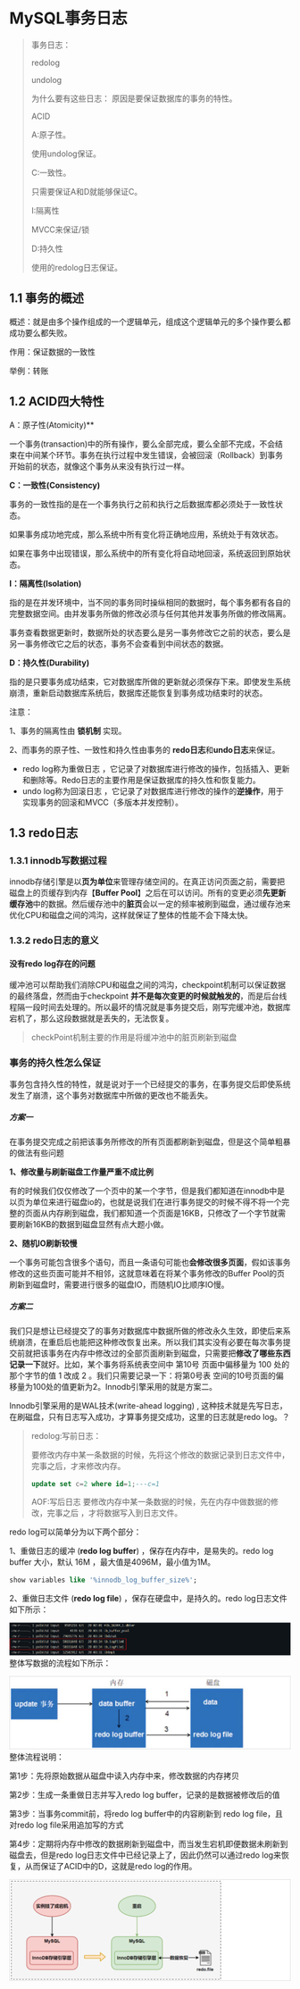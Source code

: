 # **MySQL事务日志**

>事务日志：
>
>redolog
> 
>undolog
> 
>为什么要有这些日志： 原因是要保证数据库的事务的特性。
> 
> ACID
> 
>A:原子性。
> 
>使用undolog保证。
>
>C:一致性。
> 
>只需要保证A和D就能够保证C。
> 
>I:隔离性
> 
>MVCC来保证/锁
> 
>D:持久性
> 
>使用的redolog日志保证。

## 1.1 **事务的概述**

概述：就是由多个操作组成的一个逻辑单元，组成这个逻辑单元的多个操作要么都成功要么都失败。

作用：保证数据的一致性

举例：转账

## 1.2 **ACID四大特性**
A：原子性(Atomicity)**

一个事务(transaction)中的所有操作，要么全部完成，要么全部不完成，不会结束在中间某个环节。事务在执行过程中发生错误，会被回滚（Rollback）到事务开始前的状态，就像这个事务从来没有执行过一样。

**C：一致性(Consistency)**

事务的一致性指的是在一个事务执行之前和执行之后数据库都必须处于一致性状态。

如果事务成功地完成，那么系统中所有变化将正确地应用，系统处于有效状态。

如果在事务中出现错误，那么系统中的所有变化将自动地回滚，系统返回到原始状态。

**I：隔离性(Isolation)**

指的是在并发环境中，当不同的事务同时操纵相同的数据时，每个事务都有各自的完整数据空间。由并发事务所做的修改必须与任何其他并发事务所做的修改隔离。

事务查看数据更新时，数据所处的状态要么是另一事务修改它之前的状态，要么是另一事务修改它之后的状态，事务不会查看到中间状态的数据。

**D：持久性(Durability)**

指的是只要事务成功结束，它对数据库所做的更新就必须保存下来。即使发生系统崩溃，重新启动数据库系统后，数据库还能恢复到事务成功结束时的状态。

注意：

1、事务的隔离性由 **锁机制** 实现。

2、而事务的原子性、一致性和持久性由事务的 **redo日志**和**undo日志**来保证。

- redo log称为重做日志 ，它记录了对数据库进行修改的操作，包括插入、更新和删除等。Redo日志的主要作用是保证数据库的持久性和恢复能力。
- undo log称为回滚日志 ，它记录了对数据库进行修改的操作的**逆操作**，用于实现事务的回滚和MVCC（多版本并发控制）。

## 1.3 **redo日志**
### 1.3.1 **innodb写数据过程**
innodb存储引擎是以**页为单位**来管理存储空间的。在真正访问页面之前，需要把磁盘上的页缓存到内存【**Buffer Pool**】之后在可以访问。所有的变更必须**先更新缓存池**中的数据。然后缓存池中的**脏页**会以一定的频率被刷到磁盘，通过缓存池来优化CPU和磁盘之间的鸿沟，这样就保证了整体的性能不会下降太快。

### 1.3.2 **redo日志的意义**
#### **没有redo log存在的问题**
缓冲池可以帮助我们消除CPU和磁盘之间的鸿沟，checkpoint机制可以保证数据的最终落盘，然而由于checkpoint **并不是每次变更的时候就触发的**，而是后台线程隔一段时间去处理的。所以最坏的情况就是事务提交后，刚写完缓冲池，数据库宕机了，那么这段数据就是丢失的，无法恢复。

>checkPoint机制主要的作用是将缓冲池中的脏页刷新到磁盘

### **事务的持久性怎么保证**
事务包含持久性的特性，就是说对于一个已经提交的事务，在事务提交后即使系统发生了崩溃，这个事务对数据库中所做的更改也不能丢失。

##### **方案一**

在事务提交完成之前把该事务所修改的所有页面都刷新到磁盘，但是这个简单粗暴的做法有些问题

**1、修改量与刷新磁盘工作量严重不成比例**

有的时候我们仅仅修改了一个页中的某一个字节，但是我们都知道在innodb中是以页为单位来进行磁盘io的，也就是说我们在进行事务提交的时候不得不将一个完整的页面从内存刷到磁盘，我们都知道一个页面是16KB，只修改了一个字节就需要刷新16KB的数据到磁盘显然有点大题小做。

**2、随机IO刷新较慢**

一个事务可能包含很多个语句，而且一条语句可能也**会修改很多页面**，假如该事务修改的这些页面可能并不相邻，这就意味着在将某个事务修改的Buffer Pool的页刷新到磁盘时，需要进行很多的磁盘IO，而随机IO比顺序IO慢。

##### **方案二**

我们只是想让已经提交了的事务对数据库中数据所做的修改永久生效，即使后来系统崩溃，在重启后也能把这种修改恢复出来。所以我们其实没有必要在每次事务提交前就把该事务在内存中修改过的全部页面刷新到磁盘，只需要把**修改了哪些东西记录一下**就好。比如，某个事务将系统表空间中 第10号 页面中偏移量为 100 处的那个字节的值 1 改成 2 。我们只需要记录一下：将第0号表 空间的10号页面的偏移量为100处的值更新为2。Innodb引擎采用的就是方案二。

Innodb引擎采用的是WAL技术(write-ahead logging) , 这种技术就是先写日志，在刷磁盘，只有日志写入成功，才算事务提交成功，这里的日志就是redo log。？

>redolog:写前日志：
>
>要修改内存中某一条数据的时候，先将这个修改的数据记录到日志文件中，完事之后，才来修改内存。
>
>```sql
>update set c=2 where id=1;---c=1
>```
>
>AOF:写后日志
>要修改内存中某一条数据的时候，先在内存中做数据的修改，完事之后 ，才将数据写入到日志文件。


redo log可以简单分为以下两个部分：

1、重做日志的缓冲 (**redo log buffer**) ，保存在内存中，是易失的。redo log buffer 大小，默认 16M ，最大值是4096M，最小值为1M。

```sql
show variables like '%innodb_log_buffer_size%';
```
2、重做日志文件 (**redo log file**) ，保存在硬盘中，是持久的。redo log日志文件如下所示：

![redo-log-file](img/redo-log-file.png)
整体写数据的流程如下所示：

![写数据的流程图](img/写数据的流程图.png)
整体流程说明：

第1步：先将原始数据从磁盘中读入内存中来，修改数据的内存拷贝

第2步：生成一条重做日志并写入redo log buffer，记录的是数据被修改后的值

第3步：当事务commit前，将redo log buffer中的内容刷新到 redo log file，且对redo log file采用追加写的方式

第4步：定期将内存中修改的数据刷新到磁盘中，而当发生宕机即便数据未刷新到磁盘去，但是redo log日志文件中已经记录上了，因此仍然可以通过redo log来恢复，从而保证了ACID中的D，这就是redo log的作用。

![流程说明](img/流程说明.png)